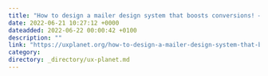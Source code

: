 ```yaml
---
title: "How to design a mailer design system that boosts conversions! — A UI/UX case study"
date: 2022-06-21 10:27:12 +0000
dateadded: 2022-06-22 00:00:42 +0100
description: ""
link: "https://uxplanet.org/how-to-design-a-mailer-design-system-that-boosts-conversions-a-ui-ux-case-study-f598e98f108f?source=rss----819cc2aaeee0---4"
category:
directory: _directory/ux-planet.md
---
```


